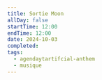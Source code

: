 ```yaml
---
title: Sortie Moon
allDay: false
startTime: 12:00
endTime: 12:00
date: 2024-10-03
completed: 
tags:
  - agendaytartifcial-anthem
  - musique
---
```

